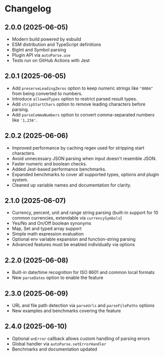 # Changelog

## 2.0.0 (2025-06-05)

- Modern build powered by esbuild
- ESM distribution and TypeScript definitions
- BigInt and Symbol parsing
- Plugin API via `autoParse.use`
- Tests run on GitHub Actions with Jest

## 2.0.1 (2025-06-05)

- Add `preserveLeadingZeros` option to keep numeric strings like `"0004"` from
  being converted to numbers.
- Introduce `allowedTypes` option to restrict parsed result types.
- Add `stripStartChars` option to remove leading characters before parsing.
- Add `parseCommaNumbers` option to convert comma-separated numbers like `'1,234'`.

## 2.0.2 (2025-06-06)


- Improved performance by caching regex used for stripping start characters.
- Avoid unnecessary JSON parsing when input doesn't resemble JSON.
- Faster numeric and boolean checks.
- Added Jest-based performance benchmarks.
- Expanded benchmarks to cover all supported types, options and plugin system.
- Cleaned up variable names and documentation for clarity.

## 2.1.0 (2025-06-07)

- Currency, percent, unit and range string parsing (built-in support for 10 common currencies, extendable via `currencySymbols`)
- Yes/No and On/Off boolean synonyms
- Map, Set and typed array support
- Simple math expression evaluation
- Optional env variable expansion and function-string parsing
- Advanced features must be enabled individually via options

## 2.2.0 (2025-06-08)

- Built-in date/time recognition for ISO 8601 and common local formats
- New `parseDates` option to enable the feature

## 2.3.0 (2025-06-09)

- URL and file path detection via `parseUrls` and `parseFilePaths` options
- New examples and benchmarks covering the feature

## 2.4.0 (2025-06-10)

- Optional `onError` callback allows custom handling of parsing errors
- Global handler via `autoParse.setErrorHandler`
- Benchmarks and documentation updated
